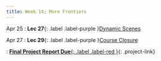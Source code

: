 ```yaml
---
title: Week 14; More Frontiers
---
```


Apr 25
: **Lec 27**{: .label .label-purple }[Dynamic Scenes](#)
  <!-- : [Solution](#) -->

Apr 27
: **Lec 29**{: .label .label-purple }[Course Closure](#)
  <!-- : [3.1](#), [2.2](#), [2.3](#) -->
: [**Final Project Report Due**{: .label .label-red }](/projects/#final-project){: .project-link}

<!-- Apr 14
: **Dis 14**{: .label .label-blue }[Paper discussion: Remaining Challenges and Limitations](#) -->
